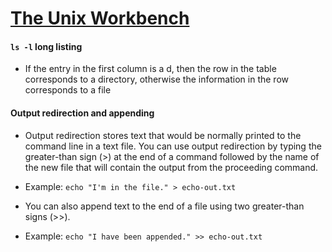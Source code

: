 # [The Unix Workbench](https://click.linksynergy.com/deeplink?id=PtFMiHYfEVk&mid=40328&murl=https%3A%2F%2Fwww.coursera.org%2Flearn%2Funix)

#### `ls -l` long listing
  - If the entry in the first column is a d, then the row in the table corresponds to a directory, otherwise the information in the row corresponds to a file

#### Output redirection and appending
  - Output redirection stores text that would be normally printed to the command line in a text file. You can use output redirection by typing the greater-than sign (>) at the end of a command followed by the name of the new file that will contain the output from the proceeding command.
  - Example: `echo "I'm in the file." > echo-out.txt`

  - You can also append text to the end of a file using two greater-than signs (>>). 
  - Example: `echo "I have been appended." >> echo-out.txt`


